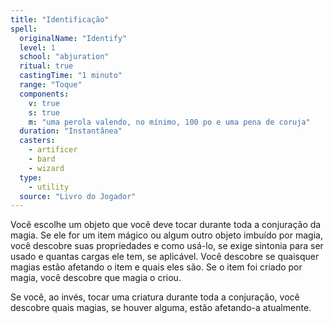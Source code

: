 ```yaml
---
title: "Identificação"
spell:
  originalName: "Identify"
  level: 1
  school: "abjuration"
  ritual: true
  castingTime: "1 minuto"
  range: "Toque"
  components:
    v: true
    s: true
    m: "uma perola valendo, no mínimo, 100 po e uma pena de coruja"
  duration: "Instantânea"
  casters:
    - artificer
    - bard
    - wizard
  type:
    - utility
  source: "Livro do Jogador"
---
```


Você escolhe um objeto que você deve tocar durante toda a conjuração da magia. Se ele for um item mágico ou algum outro objeto imbuído por magia, você descobre suas propriedades e como usá-lo, se exige sintonia para ser usado e quantas cargas ele tem, se aplicável. Você descobre se quaisquer magias estão afetando o item e quais eles são. Se o item foi criado por magia, você descobre que magia o criou.

Se você, ao invés, tocar uma criatura durante toda a conjuração, você descobre quais magias, se houver alguma, estão afetando-a atualmente.
